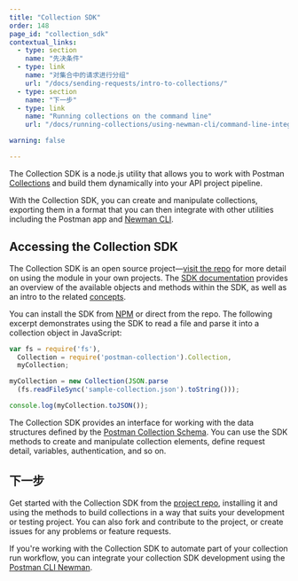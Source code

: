 ```yaml
---
title: "Collection SDK"
order: 148
page_id: "collection_sdk"
contextual_links:
  - type: section
    name: "先决条件"
  - type: link
    name: "对集合中的请求进行分组"
    url: "/docs/sending-requests/intro-to-collections/"
  - type: section
    name: "下一步"
  - type: link
    name: "Running collections on the command line"
    url: "/docs/running-collections/using-newman-cli/command-line-integration-with-newman/"

warning: false

---
```


The Collection SDK is a node.js utility that allows you to work with Postman [Collections](/docs/sending-requests/intro-to-collections/) and build them dynamically into your API project pipeline.

With the Collection SDK, you can create and manipulate collections, exporting them in a format that you can then integrate with other utilities including the Postman app and [Newman CLI](/docs/running-collections/using-newman-cli/command-line-integration-with-newman/).

## Accessing the Collection SDK

The Collection SDK is an open source project—[visit the repo](https://github.com/postmanlabs/postman-collection) for more detail on using the module in your own projects. The [SDK documentation](http://www.postmanlabs.com/postman-collection/) provides an overview of the available objects and methods within the SDK, as well as an intro to the related [concepts](http://www.postmanlabs.com/postman-collection/tutorial-concepts.html).

You can install the SDK from [NPM](https://www.npmjs.com/package/postman-collection) or direct from the repo. The following excerpt demonstrates using the SDK to read a file and parse it into a collection object in JavaScript:

```js
var fs = require('fs'),
  Collection = require('postman-collection').Collection,
  myCollection;

myCollection = new Collection(JSON.parse
  (fs.readFileSync('sample-collection.json').toString()));

console.log(myCollection.toJSON());
```

The Collection SDK provides an interface for working with the data structures defined by the [Postman Collection Schema](https://schema.getpostman.com/). You can use the SDK methods to create and manipulate collection elements, define request detail, variables, authentication, and so on.

## 下一步

Get started with the Collection SDK from the [project repo](https://github.com/postmanlabs/postman-collection), installing it and using the methods to build collections in a way that suits your development or testing project. You can also fork and contribute to the project, or create issues for any problems or feature requests.

If you're working with the Collection SDK to automate part of your collection run workflow, you can integrate your collection SDK development using the [Postman CLI Newman](/docs/running-collections/using-newman-cli/command-line-integration-with-newman/).
